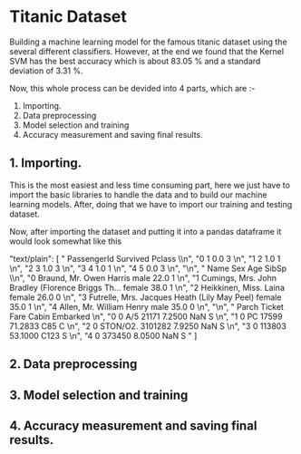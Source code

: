 # Titanic Dataset
Building a machine learning model for the famous titanic dataset using the several different classifiers. However, at the end we found that the Kernel SVM has the best accuracy which is about 83.05 % and a standard deviation of 3.31 %.

Now, this whole process can be devided into 4 parts, which are :-

1. Importing.
2. Data preprocessing
3. Model selection and training 
4. Accuracy measurement and saving final results.

## 1. Importing.

This is the most easiest and less time consuming part, here we just have to import the basic libraries to handle the data and to build our machine learning models. After, doing that we have to import our training and testing dataset. 

Now, after importing the dataset and putting it into a pandas dataframe it would look somewhat like this 

"text/plain": [
 "   PassengerId  Survived  Pclass  \\\n",
 "0            1       0.0       3   \n",
 "1            2       1.0       1   \n",
 "2            3       1.0       3   \n",
 "3            4       1.0       1   \n",
 "4            5       0.0       3   \n",
 "\n",
 "                                                Name     Sex   Age  SibSp  \\\n",
 "0                            Braund, Mr. Owen Harris    male  22.0      1   \n",
 "1  Cumings, Mrs. John Bradley (Florence Briggs Th...  female  38.0      1   \n",
 "2                             Heikkinen, Miss. Laina  female  26.0      0   \n",
 "3       Futrelle, Mrs. Jacques Heath (Lily May Peel)  female  35.0      1   \n",
 "4                           Allen, Mr. William Henry    male  35.0      0   \n",
 "\n",
 "   Parch            Ticket     Fare Cabin Embarked  \n",
 "0      0         A/5 21171   7.2500   NaN        S  \n",
 "1      0          PC 17599  71.2833   C85        C  \n",
 "2      0  STON/O2. 3101282   7.9250   NaN        S  \n",
 "3      0            113803  53.1000  C123        S  \n",
 "4      0            373450   8.0500   NaN        S  "
]

## 2. Data preprocessing

## 3. Model selection and training 

## 4. Accuracy measurement and saving final results.
